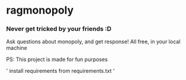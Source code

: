 # ragmonopoly

### Never get tricked by your friends :D 
Ask questions about monopoly, and get response!
All free, in your local machine 

PS: This project is made for fun purposes


'
install requirements from requirements.txt
'